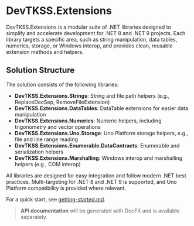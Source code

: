 # DevTKSS.Extensions

DevTKSS.Extensions is a modular suite of .NET libraries designed to simplify and accelerate development for .NET 8 and .NET 9 projects. Each library targets a specific area, such as string manipulation, data tables, numerics, storage, or Windows interop, and provides clean, reusable extension methods and helpers.

## Solution Structure

The solution consists of the following libraries:

- **DevTKSS.Extensions.Strings**: String and file path helpers (e.g., ReplaceDecSep, RemoveFileExtension)
- **DevTKSS.Extensions.DataTables**: DataTable extensions for easier data manipulation
- **DevTKSS.Extensions.Numerics**: Numeric helpers, including trigonometry and vector operations
- **DevTKSS.Extensions.Uno.Storage**: Uno Platform storage helpers, e.g., file and line range reading
- **DevTKSS.Extensions.Enumerable.DataContracts**: Enumerable and serialization helpers
- **DevTKSS.Extensions.Marshalling**: Windows interop and marshalling helpers (e.g., COM interop)

All libraries are designed for easy integration and follow modern .NET best practices. Multi-targeting for .NET 8 and .NET 9 is supported, and Uno Platform compatibility is provided where relevant.

For a quick start, see [getting-started.md](./docs/articles/getting-started.md).

> **API documentation** will be generated with DocFX and is available separately.
